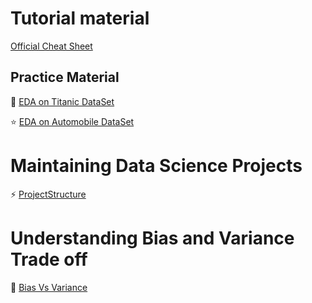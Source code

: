 # Tutorial material

[Official Cheat Sheet](https://github.com/pandas-dev/pandas/blob/master/doc/cheatsheet/Pandas_Cheat_Sheet.pdf)

## Practice Material

:star2: [EDA on Titanic DataSet](https://github.com/TarekDib03/titanic-EDA/blob/master/Titanic%20-%20Project.ipynb)

:star: [EDA on Automobile DataSet](https://github.com/rushabh-mehta/EDA-on-Automobile-Dataset/blob/master/AutomobileEDA.ipynb)

# Maintaining Data Science Projects

:zap: [ProjectStructure](https://drivendata.github.io/cookiecutter-data-science/)

# Understanding Bias and Variance Trade off

:star2: [Bias Vs Variance](http://scott.fortmann-roe.com/docs/BiasVariance.html)


